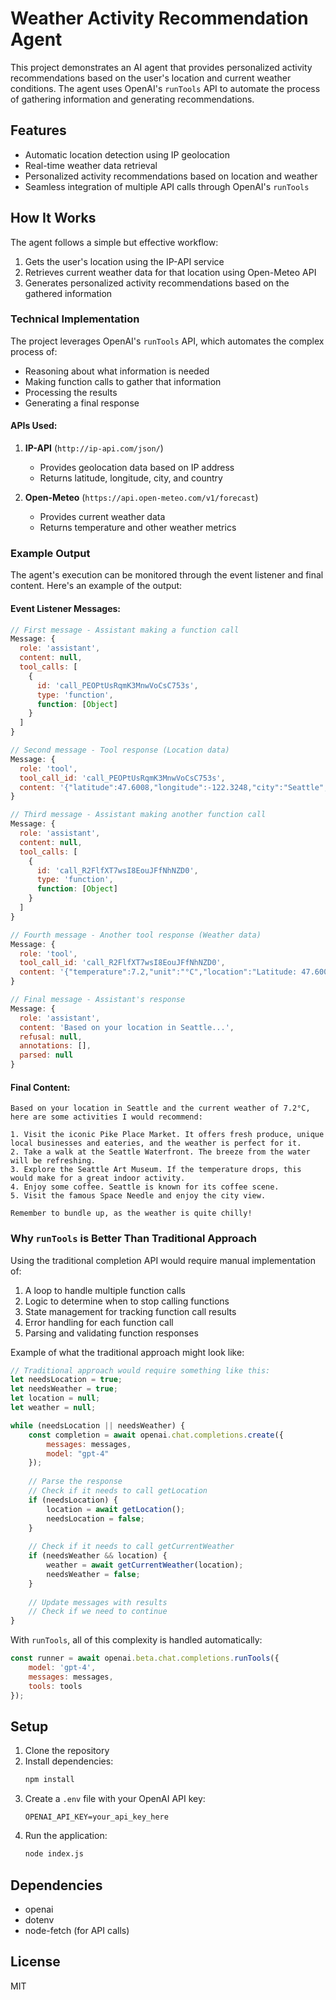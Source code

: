 # Weather Activity Recommendation Agent

This project demonstrates an AI agent that provides personalized activity recommendations based on the user's location and current weather conditions. The agent uses OpenAI's `runTools` API to automate the process of gathering information and generating recommendations.

## Features

- Automatic location detection using IP geolocation
- Real-time weather data retrieval
- Personalized activity recommendations based on location and weather
- Seamless integration of multiple API calls through OpenAI's `runTools`

## How It Works

The agent follows a simple but effective workflow:

1. Gets the user's location using the IP-API service
2. Retrieves current weather data for that location using Open-Meteo API
3. Generates personalized activity recommendations based on the gathered information

### Technical Implementation

The project leverages OpenAI's `runTools` API, which automates the complex process of:
- Reasoning about what information is needed
- Making function calls to gather that information
- Processing the results
- Generating a final response

#### APIs Used:
1. **IP-API** (`http://ip-api.com/json/`)
   - Provides geolocation data based on IP address
   - Returns latitude, longitude, city, and country

2. **Open-Meteo** (`https://api.open-meteo.com/v1/forecast`)
   - Provides current weather data
   - Returns temperature and other weather metrics

### Example Output

The agent's execution can be monitored through the event listener and final content. Here's an example of the output:

#### Event Listener Messages:
```javascript
// First message - Assistant making a function call
Message: {
  role: 'assistant',
  content: null,
  tool_calls: [
    {
      id: 'call_PEOPtUsRqmK3MnwVoCsC753s',
      type: 'function',
      function: [Object]
    }
  ]
}

// Second message - Tool response (Location data)
Message: {
  role: 'tool',
  tool_call_id: 'call_PEOPtUsRqmK3MnwVoCsC753s',
  content: '{"latitude":47.6008,"longitude":-122.3248,"city":"Seattle","country":"United States"}'
}

// Third message - Assistant making another function call
Message: {
  role: 'assistant',
  content: null,
  tool_calls: [
    {
      id: 'call_R2FlfXT7wsI8EouJFfNhNZD0',
      type: 'function',
      function: [Object]
    }
  ]
}

// Fourth message - Another tool response (Weather data)
Message: {
  role: 'tool',
  tool_call_id: 'call_R2FlfXT7wsI8EouJFfNhNZD0',
  content: '{"temperature":7.2,"unit":"°C","location":"Latitude: 47.6008, Longitude: -122.3248"}'
}

// Final message - Assistant's response
Message: {
  role: 'assistant',
  content: 'Based on your location in Seattle...',
  refusal: null,
  annotations: [],
  parsed: null
}
```

#### Final Content:
```
Based on your location in Seattle and the current weather of 7.2°C, here are some activities I would recommend:

1. Visit the iconic Pike Place Market. It offers fresh produce, unique local businesses and eateries, and the weather is perfect for it.
2. Take a walk at the Seattle Waterfront. The breeze from the water will be refreshing. 
3. Explore the Seattle Art Museum. If the temperature drops, this would make for a great indoor activity.
4. Enjoy some coffee. Seattle is known for its coffee scene.
5. Visit the famous Space Needle and enjoy the city view.

Remember to bundle up, as the weather is quite chilly!
```

### Why `runTools` is Better Than Traditional Approach

Using the traditional completion API would require manual implementation of:
1. A loop to handle multiple function calls
2. Logic to determine when to stop calling functions
3. State management for tracking function call results
4. Error handling for each function call
5. Parsing and validating function responses

Example of what the traditional approach might look like:
```javascript
// Traditional approach would require something like this:
let needsLocation = true;
let needsWeather = true;
let location = null;
let weather = null;

while (needsLocation || needsWeather) {
    const completion = await openai.chat.completions.create({
        messages: messages,
        model: "gpt-4"
    });
    
    // Parse the response
    // Check if it needs to call getLocation
    if (needsLocation) {
        location = await getLocation();
        needsLocation = false;
    }
    
    // Check if it needs to call getCurrentWeather
    if (needsWeather && location) {
        weather = await getCurrentWeather(location);
        needsWeather = false;
    }
    
    // Update messages with results
    // Check if we need to continue
}
```

With `runTools`, all of this complexity is handled automatically:
```javascript
const runner = await openai.beta.chat.completions.runTools({
    model: 'gpt-4',
    messages: messages,
    tools: tools
});
```

## Setup

1. Clone the repository
2. Install dependencies:
   ```bash
   npm install
   ```
3. Create a `.env` file with your OpenAI API key:
   ```
   OPENAI_API_KEY=your_api_key_here
   ```
4. Run the application:
   ```bash
   node index.js
   ```

## Dependencies

- openai
- dotenv
- node-fetch (for API calls)

## License

MIT 